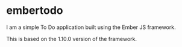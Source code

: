 # embertodo
I am a simple To Do application built using the Ember JS framework.

This is based on the 1.10.0 version of the framework.
